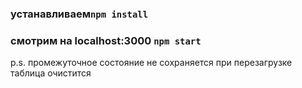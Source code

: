 ### устанавливаем`npm install`
### смотрим на localhost:3000 `npm start`

p.s. промежуточное состояние не сохраняется при перезагрузке таблица очистится
